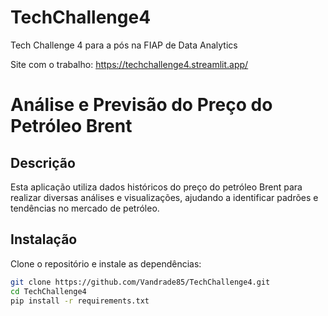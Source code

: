 # TechChallenge4
 Tech Challenge 4 para a pós na FIAP de Data Analytics

 Site com o trabalho: https://techchallenge4.streamlit.app/
 
# Análise e Previsão do Preço do Petróleo Brent

## Descrição
Esta aplicação utiliza dados históricos do preço do petróleo Brent para realizar diversas análises e visualizações, ajudando a identificar padrões e tendências no mercado de petróleo.

## Instalação
Clone o repositório e instale as dependências:
```bash
git clone https://github.com/Vandrade85/TechChallenge4.git
cd TechChallenge4
pip install -r requirements.txt

